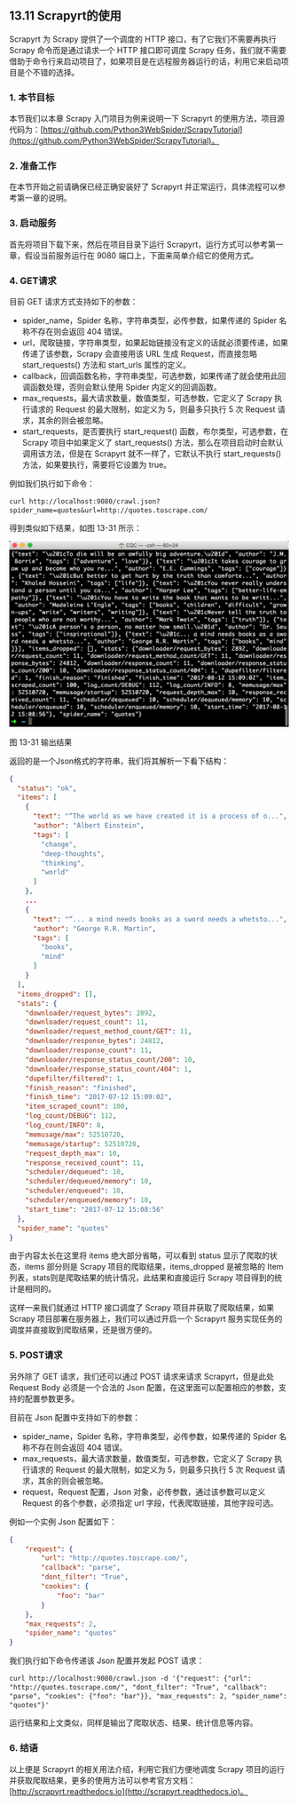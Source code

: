 ## 13.11 Scrapyrt的使用

Scrapyrt 为 Scrapy 提供了一个调度的 HTTP 接口，有了它我们不需要再执行 Scrapy 命令而是通过请求一个 HTTP 接口即可调度 Scrapy 任务，我们就不需要借助于命令行来启动项目了，如果项目是在远程服务器运行的话，利用它来启动项目是个不错的选择。

### 1. 本节目标

本节我们以本章 Scrapy 入门项目为例来说明一下 Scrapyrt 的使用方法，项目源代码为：[https://github.com/Python3WebSpider/ScrapyTutorial](https://github.com/Python3WebSpider/ScrapyTutorial)。

### 2. 准备工作

在本节开始之前请确保已经正确安装好了 Scrapyrt 并正常运行，具体流程可以参考第一章的说明。

### 3. 启动服务

首先将项目下载下来，然后在项目目录下运行 Scrapyrt，运行方式可以参考第一章，假设当前服务运行在 9080 端口上，下面来简单介绍它的使用方式。

### 4. GET请求

目前 GET 请求方式支持如下的参数：
* spider_name，Spider 名称，字符串类型，必传参数，如果传递的 Spider 名称不存在则会返回 404 错误。
* url，爬取链接，字符串类型，如果起始链接没有定义的话就必须要传递，如果传递了该参数，Scrapy 会直接用该 URL 生成 Request，而直接忽略 start_requests() 方法和 start_urls 属性的定义。
* callback，回调函数名称，字符串类型，可选参数，如果传递了就会使用此回调函数处理，否则会默认使用 Spider 内定义的回调函数。
* max_requests，最大请求数量，数值类型，可选参数，它定义了 Scrapy 执行请求的 Request 的最大限制，如定义为 5，则最多只执行 5 次 Request 请求，其余的则会被忽略。
* start_requests，是否要执行 start_request() 函数，布尔类型，可选参数，在 Scrapy 项目中如果定义了 start_requests() 方法，那么在项目启动时会默认调用该方法，但是在 Scrapyrt 就不一样了，它默认不执行 start_requests() 方法，如果要执行，需要将它设置为 true。

例如我们执行如下命令：

```
curl http://localhost:9080/crawl.json?spider_name=quotes&url=http://quotes.toscrape.com/
```

得到类似如下结果，如图 13-31 所示：

![](./pictures/13-31.jpg)

图 13-31 输出结果

返回的是一个Json格式的字符串，我们将其解析一下看下结构：

```json
{
  "status": "ok",
  "items": [
    {
      "text": "“The world as we have created it is a process of o...",
      "author": "Albert Einstein",
      "tags": [
        "change",
        "deep-thoughts",
        "thinking",
        "world"
      ]
    },
    ...
    {
      "text": "“... a mind needs books as a sword needs a whetsto...",
      "author": "George R.R. Martin",
      "tags": [
        "books",
        "mind"
      ]
    }
  ],
  "items_dropped": [],
  "stats": {
    "downloader/request_bytes": 2892,
    "downloader/request_count": 11,
    "downloader/request_method_count/GET": 11,
    "downloader/response_bytes": 24812,
    "downloader/response_count": 11,
    "downloader/response_status_count/200": 10,
    "downloader/response_status_count/404": 1,
    "dupefilter/filtered": 1,
    "finish_reason": "finished",
    "finish_time": "2017-07-12 15:09:02",
    "item_scraped_count": 100,
    "log_count/DEBUG": 112,
    "log_count/INFO": 8,
    "memusage/max": 52510720,
    "memusage/startup": 52510720,
    "request_depth_max": 10,
    "response_received_count": 11,
    "scheduler/dequeued": 10,
    "scheduler/dequeued/memory": 10,
    "scheduler/enqueued": 10,
    "scheduler/enqueued/memory": 10,
    "start_time": "2017-07-12 15:08:56"
  },
  "spider_name": "quotes"
}
```

由于内容太长在这里将 items 绝大部分省略，可以看到 status 显示了爬取的状态，items 部分则是 Scrapy 项目的爬取结果，items_dropped 是被忽略的 Item 列表，stats则是爬取结果的统计情况，此结果和直接运行 Scrapy 项目得到的统计是相同的。

这样一来我们就通过 HTTP 接口调度了 Scrapy 项目并获取了爬取结果，如果 Scrapy 项目部署在服务器上，我们可以通过开启一个 Scrapyrt 服务实现任务的调度并直接取到爬取结果，还是很方便的。

### 5. POST请求

另外除了 GET 请求，我们还可以通过 POST 请求来请求 Scrapyrt，但是此处 Request Body 必须是一个合法的 Json 配置，在这里面可以配置相应的参数，支持的配置参数更多。

目前在 Json 配置中支持如下的参数：
* spider_name，Spider 名称，字符串类型，必传参数，如果传递的 Spider 名称不存在则会返回 404 错误。
* max_requests，最大请求数量，数值类型，可选参数，它定义了 Scrapy 执行请求的 Request 的最大限制，如定义为 5，则最多只执行 5 次 Request 请求，其余的则会被忽略。
* request，Request 配置，Json 对象，必传参数，通过该参数可以定义 Request 的各个参数，必须指定 url 字段，代表爬取链接，其他字段可选。

例如一个实例 Json 配置如下：

```json
{
    "request": {
        "url": "http://quotes.toscrape.com/",
        "callback": "parse",
        "dont_filter": "True",
        "cookies": {
            "foo": "bar"
        }
    },
    "max_requests": 2,
    "spider_name": "quotes"
}
```

我们执行如下命令传递该 Json 配置并发起 POST 请求：

```
curl http://localhost:9080/crawl.json -d '{"request": {"url": "http://quotes.toscrape.com/", "dont_filter": "True", "callback": "parse", "cookies": {"foo": "bar"}}, "max_requests": 2, "spider_name": "quotes"}'
```

运行结果和上文类似，同样是输出了爬取状态、结果、统计信息等内容。

### 6. 结语

以上便是 Scrapyrt 的相关用法介绍，利用它我们方便地调度 Scrapy 项目的运行并获取爬取结果，更多的使用方法可以参考官方文档：[http://scrapyrt.readthedocs.io](http://scrapyrt.readthedocs.io)。


